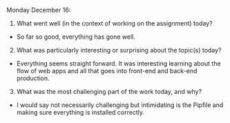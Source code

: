 Monday December 16:

1. What went well (in the context of working on the assignment) today?

* So far so good, everything has gone well.

2. What was particularly interesting or surprising about the topic(s) today?

* Everything seems straight forward. It was interesting learning about the flow of web apps and all that goes into front-end and back-end production.

3. What was the most challenging part of the work today, and why?

* I would say not necessarily challenging but intimidating is the Pipfile and making sure everything is installed correctly.
